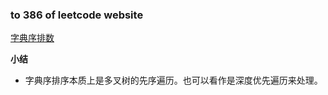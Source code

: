 ### to 386 of leetcode website

[字典序排数](https://leetcode-cn.com/problems/lexicographical-numbers/)

**小结**
- 字典序排序本质上是多叉树的先序遍历。也可以看作是深度优先遍历来处理。